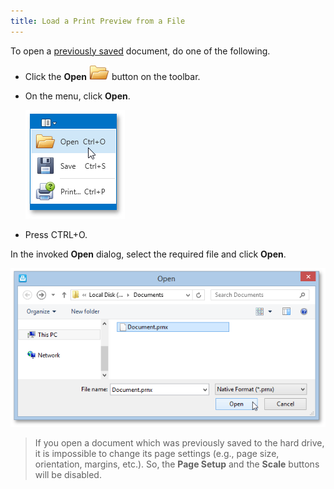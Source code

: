 ```yaml
---
title: Load a Print Preview from a File
---
```

To open a [previously saved](../../../../../interface-elements-for-desktop/articles/print-preview/print-preview-for-wpf/file-management/save-a-print-preview-to-a-file.md) document, do one of the following.
* Click the **Open** ![WPFDesigner_Toolbar_OpenIcon](../../../../images/Img120136.png) button on the toolbar.
* On the menu, click **Open**.
	
	![EUD_WpfPrintPreview_MenuOpen](../../../../images/Img124020.png)
* Press CTRL+O.

In the invoked **Open** dialog, select the required file and click **Open**.

![EUD_WpfPrintPreview_OpenDialog](../../../../images/Img124021.png)

> If you open a document which was previously saved to the hard drive, it is impossible to change its page settings (e.g., page size, orientation, margins, etc.). So, the **Page Setup** and the **Scale** buttons will be disabled.